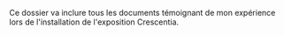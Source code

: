 Ce dossier va inclure tous les documents témoignant de mon expérience lors de l'installation de l'exposition Crescentia.
